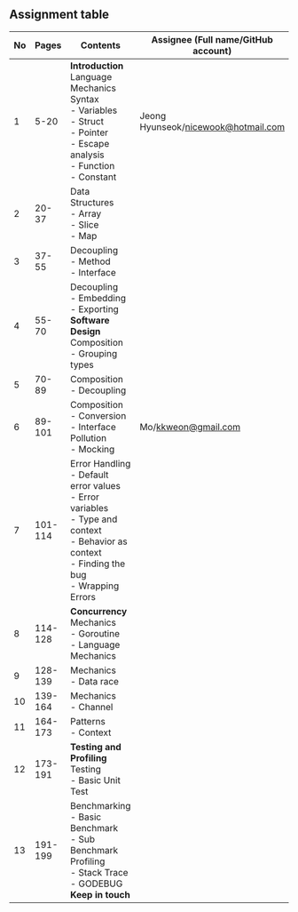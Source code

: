 ## Assignment table

| No  | Pages   | Contents                                                                                                                                               | Assignee (Full name/GitHub account) | Reviewers |
| --- | ------- | ------------------------------------------------------------------------------------------------------------------------------------------------------ | ----------------------------------- | --------- |
| 1   | 5-20    | **Introduction**<br>Language Mechanics<br>Syntax<br>- Variables<br>- Struct<br>- Pointer<br>- Escape analysis<br>- Function<br>- Constant              | Jeong Hyunseok/nicewook@hotmail.com |           |
| 2   | 20-37   | Data Structures<br>- Array<br>- Slice<br>- Map                                                                                                         |                                     |           |
| 3   | 37-55   | Decoupling<br>- Method<br>- Interface<br>                                                                                                              |                                     |           |
| 4   | 55-70   | Decoupling<br>- Embedding<br>- Exporting<br>**Software Design**<br>Composition<br>- Grouping types                                                     |                                     |           |
| 5   | 70-89   | Composition<br>- Decoupling                                                                                                                            |                                     |           |
| 6   | 89-101  | Composition<br>- Conversion<br>- Interface Pollution<br>- Mocking<br>                                                                                  | Mo/kkweon@gmail.com                 |           |
| 7   | 101-114 | Error Handling<br>- Default error values<br>- Error variables<br>- Type and context<br>- Behavior as context<br>- Finding the bug<br>- Wrapping Errors |                                     |           |
| 8   | 114-128 | **Concurrency**<br>Mechanics<br>- Goroutine<br>- Language Mechanics                                                                                    |                                     |           |
| 9   | 128-139 | Mechanics<br>- Data race                                                                                                                               |                                     |           |
| 10  | 139-164 | Mechanics<br>- Channel                                                                                                                                 |                                     |           |
| 11  | 164-173 | Patterns<br>- Context                                                                                                                                  |                                     |           |
| 12  | 173-191 | **Testing and Profiling**<br>Testing<br>- Basic Unit Test                                                                                              |                                     |           |
| 13  | 191-199 | Benchmarking<br>- Basic Benchmark<br>- Sub Benchmark<br>Profiling<br>- Stack Trace<br>- GODEBUG<br>**Keep in touch**                                   |                                     |           |
